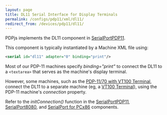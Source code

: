 ```yaml
---
layout: page
title: DL11 Serial Interface for Display Terminals
permalink: /configs/pdp11/xml/dl11/
redirect_from: /devices/pdp11/dl11/
---
```


PDPjs implements the DL11 component in [SerialPortPDP11](/machines/pdp11/lib/serial.js). 

This component is typically instantiated by a Machine XML file using:

```xml
<serial id="dl11" adapter="0" binding="print"/>
```

Most of our PDP-11 machines specify *binding="print"* to connect the DL11 to a `<textarea>` that serves as the machine's
display terminal.

However, some machines, such as the [PDP-11/70 with VT100 Terminal](/machines/pdp11/1170/vt100/), connect the DL11
to a separate machine (eg, a [VT100 Terminal](/machines/pc8080/vt100/)), using the PDP-11 machine's *connection* property.

Refer to the *initConnection()* function in the [SerialPortPDP11](/machines/pdp11/lib/serial.js),
[SerialPort8080](/machines/pc8080/lib/serial.js), and [SerialPort for PCx86](/machines/pcx86/lib/serial.js) components.
